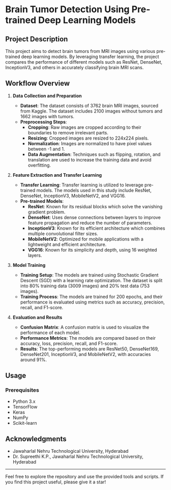 # Brain Tumor Detection Using Pre-trained Deep Learning Models

## Project Description

This project aims to detect brain tumors from MRI images using various pre-trained deep learning models. By leveraging transfer learning, the project compares the performance of different models such as ResNet, DenseNet, InceptionV3, and others in accurately classifying brain MRI scans.

## Workflow Overview

1. **Data Collection and Preparation**
   - **Dataset**: The dataset consists of 3762 brain MRI images, sourced from Kaggle. The dataset includes 2100 images without tumors and 1662 images with tumors.
   - **Preprocessing Steps**:
     - **Cropping**: Raw images are cropped according to their boundaries to remove irrelevant parts.
     - **Resizing**: Cropped images are resized to 224x224 pixels.
     - **Normalization**: Images are normalized to have pixel values between -1 and 1.
     - **Data Augmentation**: Techniques such as flipping, rotation, and translation are used to increase the training data and avoid overfitting.

2. **Feature Extraction and Transfer Learning**
   - **Transfer Learning**: Transfer learning is utilized to leverage pre-trained models. The models used in this study include ResNet, DenseNet, InceptionV3, MobileNetV2, and VGG16.
   - **Pre-trained Models**:
     - **ResNet**: Known for its residual blocks which solve the vanishing gradient problem.
     - **DenseNet**: Uses dense connections between layers to improve feature propagation and reduce the number of parameters.
     - **InceptionV3**: Known for its efficient architecture which combines multiple convolutional filter sizes.
     - **MobileNetV2**: Optimized for mobile applications with a lightweight and efficient architecture.
     - **VGG16**: Known for its simplicity and depth, using 16 weighted layers.

3. **Model Training**
   - **Training Setup**: The models are trained using Stochastic Gradient Descent (SGD) with a learning rate optimization. The dataset is split into 80% training data (3009 images) and 20% test data (753 images).
   - **Training Process**: The models are trained for 200 epochs, and their performance is evaluated using metrics such as accuracy, precision, recall, and F1-score.

4. **Evaluation and Results**
   - **Confusion Matrix**: A confusion matrix is used to visualize the performance of each model.
   - **Performance Metrics**: The models are compared based on their accuracy, loss, precision, recall, and F1-score.
   - **Results**: The top-performing models are ResNet50, DenseNet169, DenseNet201, InceptionV3, and MobileNetV2, with accuracies around 91%.


## Usage

### Prerequisites

- Python 3.x
- TensorFlow
- Keras
- NumPy
- Scikit-learn

## Acknowledgments

- Jawaharlal Nehru Technological University, Hyderabad
- Dr. Supreethi K.P., Jawaharlal Nehru Technological University, Hyderabad

---

Feel free to explore the repository and use the provided tools and scripts. If you find this project useful, please give it a star!
